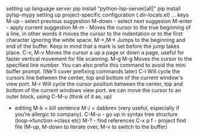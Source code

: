 setting up language server
	pip install "python-lsp-server[all]"
	pip install pylsp-mypy
setting up project-specific configuration (.dir-locals.el)
	...
keys
	M-up - select previous suggestion
	M-down - select next suggesion
	M-enter - apply current suggestion
    M-m - Moves the cursor to the true beginning of a line, in other words it moves the cursor to the indentation or to the first character ignoring the white space.
    M-<,M-> Jumps to the beginning and end of the buffer. Keep in mind that a mark is set before the jump takes place.
    C-v, M-v Moves the cursor a up a page or down a page, useful for faster vertical movement for file scanning.
    M-g M-g Moves the cursor to the specified line number. You can also prefix this command to avoid the mini buffer prompt. (We'll cover prefixing commands later)
    C-l Will cycle the cursors line between the center, top and bottom of the current window's view port.
    M-r Will cycle the cursor position between the center, top and bottom of the current windows view port.
	we can move the cursor to an outer block, using C-M-u (think of it as, up)
- editing
	M-k = kill sentence
	M-/ = dabbrev (very useful, especially if you’re allergic to company).
	C-M-u - go up in syntax tree structure (loop->function->class etc)
	M-? - find references
	C-x p f - project find file (M-up, M-down to iterate over, M-v to switch to the buffer)

